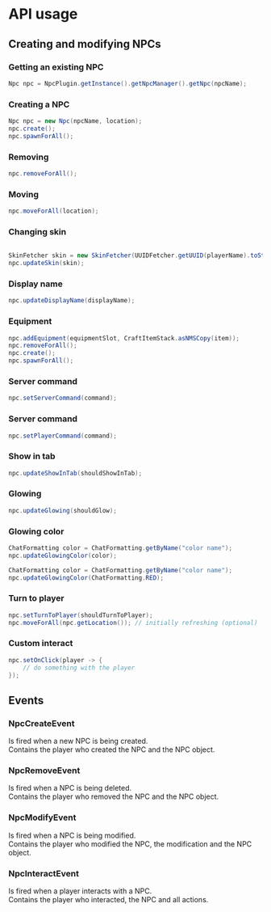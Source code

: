 # API usage

## Creating and modifying NPCs

### Getting an existing NPC
```java
Npc npc = NpcPlugin.getInstance().getNpcManager().getNpc(npcName);
```

### Creating a NPC

```java
Npc npc = new Npc(npcName, location);
npc.create();
npc.spawnForAll();
```

### Removing

```java
npc.removeForAll();
```

### Moving

```java
npc.moveForAll(location);
```

### Changing skin

```java

SkinFetcher skin = new SkinFetcher(UUIDFetcher.getUUID(playerName).toString());
npc.updateSkin(skin);
```

### Display name

```java
npc.updateDisplayName(displayName);
```

### Equipment

```java
npc.addEquipment(equipmentSlot, CraftItemStack.asNMSCopy(item));
npc.removeForAll();
npc.create();
npc.spawnForAll();
```

### Server command

```java
npc.setServerCommand(command);
```

### Server command

```java
npc.setPlayerCommand(command);
```

### Show in tab

```java
npc.updateShowInTab(shouldShowInTab);
```

### Glowing

```java
npc.updateGlowing(shouldGlow);
```

### Glowing color

```java
ChatFormatting color = ChatFormatting.getByName("color name");
npc.updateGlowingColor(color);
```

```java
ChatFormatting color = ChatFormatting.getByName("color name");
npc.updateGlowingColor(ChatFormatting.RED);
```

### Turn to player

```java
npc.setTurnToPlayer(shouldTurnToPlayer);
npc.moveForAll(npc.getLocation()); // initially refreshing (optional)
```

### Custom interact

```java
npc.setOnClick(player -> {
    // do something with the player
});
```

## Events

### NpcCreateEvent

Is fired when a new NPC is being created.<br>
Contains the player who created the NPC and the NPC object.

### NpcRemoveEvent

Is fired when a NPC is being deleted.<br>
Contains the player who removed the NPC and the NPC object.

### NpcModifyEvent

Is fired when a NPC is being modified.<br>
Contains the player who modified the NPC, the modification and the NPC object.

### NpcInteractEvent
Is fired when a player interacts with a NPC.<br>
Contains the player who interacted, the NPC and all actions.